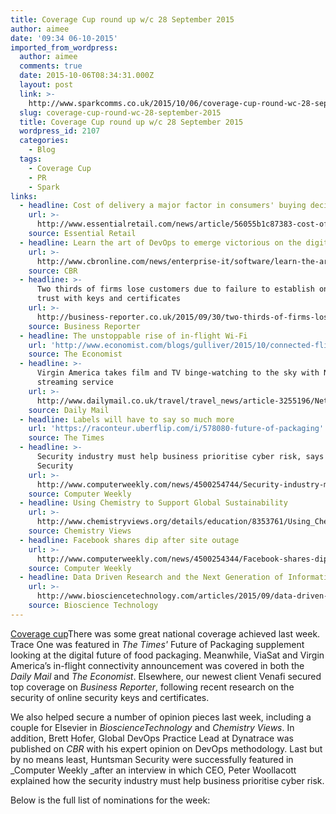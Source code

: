 ```yaml
---
title: Coverage Cup round up w/c 28 September 2015
author: aimee
date: '09:34 06-10-2015'
imported_from_wordpress:
  author: aimee
  comments: true
  date: 2015-10-06T08:34:31.000Z
  layout: post
  link: >-
    http://www.sparkcomms.co.uk/2015/10/06/coverage-cup-round-wc-28-september-2015/
  slug: coverage-cup-round-wc-28-september-2015
  title: Coverage Cup round up w/c 28 September 2015
  wordpress_id: 2107
  categories:
    - Blog
  tags:
    - Coverage Cup
    - PR
    - Spark
links:
  - headline: Cost of delivery a major factor in consumers' buying decisions
    url: >-
      http://www.essentialretail.com/news/article/56055b1c87383-cost-of-delivery-a-major-factor-in-consumers-buying-decisions
    source: Essential Retail
  - headline: Learn the art of DevOps to emerge victorious on the digital battlefield
    url: >-
      http://www.cbronline.com/news/enterprise-it/software/learn-the-art-of-devops-to-emerge-victorious-on-the-digital-battlefield-4680666/page/1
    source: CBR
  - headline: >-
      Two thirds of firms lose customers due to failure to establish online
      trust with keys and certificates
    url: >-
      http://business-reporter.co.uk/2015/09/30/two-thirds-of-firms-lose-customers-due-to-failure-to-establish-online-trust-with-keys-and-certificates/
    source: Business Reporter
  - headline: The unstoppable rise of in-flight Wi-Fi
    url: 'http://www.economist.com/blogs/gulliver/2015/10/connected-flights#comments'
    source: The Economist
  - headline: >-
      Virgin America takes film and TV binge-watching to the sky with Netflix
      streaming service
    url: >-
      http://www.dailymail.co.uk/travel/travel_news/article-3255196/Netflix-chill-Virgin-America-takes-film-TV-binge-watching-sky.html#ixzz3niBOMar2
    source: Daily Mail
  - headline: Labels will have to say so much more
    url: 'https://raconteur.uberflip.com/i/578080-future-of-packaging'
    source: The Times
  - headline: >-
      Security industry must help business prioritise cyber risk, says Huntsman
      Security
    url: >-
      http://www.computerweekly.com/news/4500254744/Security-industry-must-help-business-prioritise-cyber-risk-says-Huntsman-Security
    source: Computer Weekly
  - headline: Using Chemistry to Support Global Sustainability
    url: >-
      http://www.chemistryviews.org/details/education/8353761/Using_Chemistry_to_Support_Global_Sustainability.html
    source: Chemistry Views
  - headline: Facebook shares dip after site outage
    url: >-
      http://www.computerweekly.com/news/4500254344/Facebook-shares-dip-after-site-outage
    source: Computer Weekly
  - headline: Data Driven Research and the Next Generation of Informatics
    url: >-
      http://www.biosciencetechnology.com/articles/2015/09/data-driven-research-and-next-generation-informatics
    source: Bioscience Technology
---
```

[Coverage cup](Coverage-cup-167x300.jpg)There was some great national coverage achieved last week. Trace One was featured in _The Times'_ Future of Packaging supplement looking at the digital future of food packaging. Meanwhile, ViaSat and Virgin America’s in-flight connectivity announcement was covered in both the _Daily Mail_ and _The Economist_. Elsewhere, our newest client Venafi secured top coverage on _Business Reporter_, following recent research on the security of online security keys and certificates.

We also helped secure a number of opinion pieces last week, including a couple for Elsevier in _BioscienceTechnology_ and _Chemistry Views_. In addition, Brett Hofer, Global DevOps Practice Lead at Dynatrace was published on _CBR_ with his expert opinion on DevOps methodology. Last but by no means least, Huntsman Security were successfully featured in _Computer Weekly _after an interview in which CEO, Peter Woollacott explained how the security industry must help business prioritise cyber risk.

Below is the full list of nominations for the week:
